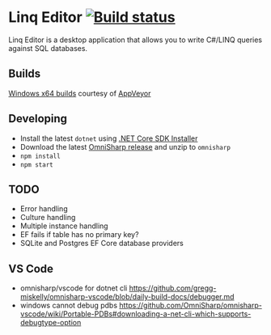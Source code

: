Linq Editor [![Build status](https://ci.appveyor.com/api/projects/status/s7adk4g4bu8dmh9k?svg=true)](https://ci.appveyor.com/project/stofte/linq-editor)
===========
Linq Editor is a desktop application that allows you to write C#/LINQ queries against SQL databases.

Builds
------
[Windows x64 builds](https://ci.appveyor.com/project/stofte/linq-editor/build/artifacts) courtesy of [AppVeyor](https://www.appveyor.com/) 

Developing
----------
- Install the latest `dotnet` using [.NET Core SDK Installer](https://github.com/dotnet/cli#installers-and-binaries)
- Download the latest [OmniSharp release](https://github.com/OmniSharp/omnisharp-roslyn/releases) and unzip to `omnisharp`
- `npm install`
- `npm start`

TODO
----
- Error handling
- Culture handling
- Multiple instance handling
- EF fails if table has no primary key?
- SQLite and Postgres EF Core database providers

VS Code
-------------
- omnisharp/vscode for dotnet cli https://github.com/gregg-miskelly/omnisharp-vscode/blob/daily-build-docs/debugger.md
- windows cannot debug pdbs https://github.com/OmniSharp/omnisharp-vscode/wiki/Portable-PDBs#downloading-a-net-cli-which-supports-debugtype-option
